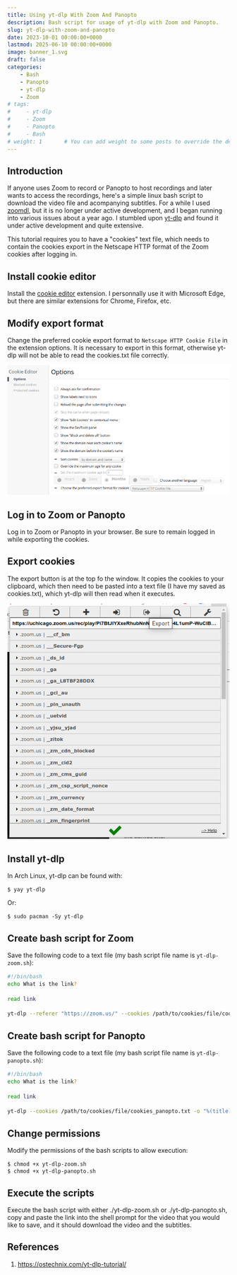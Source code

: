```yaml
---
title: Using yt-dlp With Zoom And Panopto
description: Bash script for usage of yt-dlp with Zoom and Panopto.
slug: yt-dlp-with-zoom-and-panopto
date: 2023-10-01 00:00:00+0000
lastmod: 2025-06-10 00:00:00+0000
image: banner_1.svg
draft: false
categories:
    - Bash
    - Panopto
    - yt-dlp
    - Zoom
# tags:
#     - yt-dlp
#     - Zoom
#     - Panopto
#     - Bash
# weight: 1       # You can add weight to some posts to override the default sorting (date descending)
---
```


## Introduction

If anyone uses Zoom to record or Panopto to host recordings and later wants to access the recordings, here's a simple linux bash script to download the video file and acompanying subtitles. For a while I used [zoomdl](https://github.com/Battleman/zoomdl), but it is no longer under active development, and I began running into various issues about a year ago. I stumbled upon [yt-dlp](https://github.com/yt-dlp/yt-dlp) and found it under active development and quite extensive.

This tutorial requires you to have a "cookies" text file, which needs to contain the cookies export in the Netscape HTTP format of the Zoom cookies after logging in.

## Install cookie editor

Install the [cookie editor](https://microsoftedge.microsoft.com/addons/detail/cookie-editor/ajfboaconbpkglpfanbmlfgojgndmhmc) extension. I personnally use it with Microsoft Edge, but there are similar extensions for Chrome, Firefox, etc.

## Modify export format

Change the preferred cookie export format to `Netscape HTTP Cookie File` in the extension options. It is necessary to export in this format, otherwise yt-dlp will not be able to read the cookies.txt file correctly.

![Modify preferred export format](Modify_preferred_export_format.png)

## Log in to Zoom or Panopto

Log in to Zoom or Panopto in your browser. Be sure to remain logged in while exporting the cookies.

## Export cookies

The export button is at the top fo the window. It copies the cookies to your clipboard, which then need to be pasted into a text file (I have my saved as cookies.txt), which yt-dlp will then read when it executes.

![Export cookies](Export_cookies.png)

## Install yt-dlp

In Arch Linux, yt-dlp can be found with:

    $ yay yt-dlp

Or:

    $ sudo pacman -Sy yt-dlp

## Create bash script for Zoom

Save the following code to a text file (my bash script file name is `yt-dlp-zoom.sh`):

```bash
#!/bin/bash
echo What is the link?

read link

yt-dlp --referer "https://zoom.us/" --cookies /path/to/cookies/file/cookies_zoom.txt -o "%(title)s-%(id)s.%(ext)s" --write-subs $link
```

## Create bash script for Panopto

Save the following code to a text file (my bash script file name is `yt-dlp-panopto.sh`):

```bash
#!/bin/bash
echo What is the link?

read link

yt-dlp --cookies /path/to/cookies/file/cookies_panopto.txt -o "%(title)s-%(id)s.%(ext)s" --write-subs $link
```

## Change permissions

Modify the permissions of the bash scripts to allow execution:

    $ chmod +x yt-dlp-zoom.sh
    $ chmod +x yt-dlp-panopto.sh

## Execute the scripts

Execute the bash script with either ./yt-dlp-zoom.sh or ./yt-dlp-panopto.sh, copy and paste the link into the shell prompt for the video that you would like to save, and it should download the video and the subtitles.

## References

1. https://ostechnix.com/yt-dlp-tutorial/
